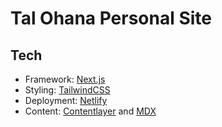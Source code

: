 # Tal Ohana Personal Site

## Tech

- Framework: [Next.js](https://nextjs.org/)
- Styling: [TailwindCSS](https://tailwindcss.com/)
- Deployment: [Netlify](https://www.netlify.com/)
- Content: [Contentlayer](https://github.com/contentlayerdev/contentlayer) and [MDX](https://mdxjs.com/)
